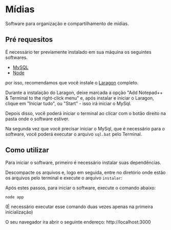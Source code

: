 # Mídias 

Software para organização e compartilhamento de mídias.

## Pré requesitos

É necessário ter previamente instalado em sua máquina os seguintes softwares.

  - [MySQL](https://www.mysql.com/downloads/) 
  - [Node](https://nodejs.org/en/download/)

por isso, recomendamos que você instale o [Laragon](https://laragon.org/download/) completo.

Durante a instalação do Laragon, deixe marcada a opção "Add Notepad++ & Terminal to the right-click menu"
e, após instalar e iniciar o Laragon, clique em "Iniciar tudo", ou "Start" - isso irá iniciar o MySql.

Depois disso, você poderá iniciar o terminal ao clicar com o botão direito na pasta onde o software estiver.

Na segunda vez que você precisar iniciar o MySql, que é necessário para o software, você poderá executar o arquivo ```sql.bat``` pelo Terminal.

## Como utilizar
Para iniciar o software, primeiro é necessário instalar suas dependências.

Descompacte os arquivos e, logo em seguida, entre no diretório onde estão os arquivos pelo terminal 
e execute o arquivo ```instalar```:


Após estes passos, para iniciar o software, execute o comando abaixo:

```shell
node app
```
(É necessário executar esse comando duas vezes apenas na primeira inicialização)

O seu navegador ira abrir o seguinte endereço:
http://localhost:3000


